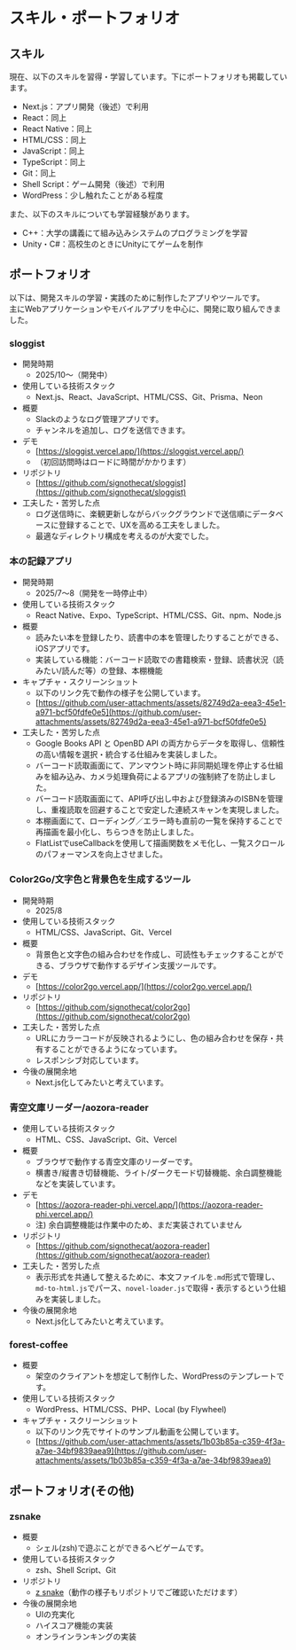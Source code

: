 # スキル・ポートフォリオ

## スキル
現在、以下のスキルを習得・学習しています。下にポートフォリオも掲載しています。
- Next.js：アプリ開発（後述）で利用
- React：同上
- React Native：同上
- HTML/CSS：同上
- JavaScript：同上
- TypeScript：同上
- Git：同上
- Shell Script：ゲーム開発（後述）で利用
- WordPress：少し触れたことがある程度

また、以下のスキルについても学習経験があります。
- C++：大学の講義にて組み込みシステムのプログラミングを学習
- Unity・C#：高校生のときにUnityにてゲームを制作

## ポートフォリオ

以下は、開発スキルの学習・実践のために制作したアプリやツールです。  
主にWebアプリケーションやモバイルアプリを中心に、開発に取り組んできました。

### sloggist
- 開発時期
  - 2025/10〜（開発中）
- 使用している技術スタック
  - Next.js、React、JavaScript、HTML/CSS、Git、Prisma、Neon
- 概要
  - Slackのようなログ管理アプリです。
  - チャンネルを追加し、ログを送信できます。
- デモ
  - [https://sloggist.vercel.app/](https://sloggist.vercel.app/)
  - （初回訪問時はロードに時間がかかります）
- リポジトリ
  - [https://github.com/signothecat/sloggist](https://github.com/signothecat/sloggist)
- 工夫した・苦労した点
  - ログ送信時に、楽観更新しながらバックグラウンドで送信順にデータベースに登録することで、UXを高める工夫をしました。
  - 最適なディレクトリ構成を考えるのが大変でした。

### 本の記録アプリ
- 開発時期
  - 2025/7〜8（開発を一時停止中）
- 使用している技術スタック
  - React Native、Expo、TypeScript、HTML/CSS、Git、npm、Node.js
- 概要
  - 読みたい本を登録したり、読書中の本を管理したりすることができる、iOSアプリです。
  - 実装している機能：バーコード読取での書籍検索・登録、読書状況（読みたい/読んだ等）の登録、本棚機能
- キャプチャ・スクリーンショット
  - 以下のリンク先で動作の様子を公開しています。
  - [https://github.com/user-attachments/assets/82749d2a-eea3-45e1-a971-bcf50fdfe0e5](https://github.com/user-attachments/assets/82749d2a-eea3-45e1-a971-bcf50fdfe0e5)
- 工夫した・苦労した点
  - Google Books API と OpenBD API の両方からデータを取得し、信頼性の高い情報を選択・統合する仕組みを実装しました。
  - バーコード読取画面にて、アンマウント時に非同期処理を停止する仕組みを組み込み、カメラ処理負荷によるアプリの強制終了を防止しました。
  - バーコード読取画面にて、API呼び出し中および登録済みのISBNを管理し、重複読取を回避することで安定した連続スキャンを実現しました。
  - 本棚画面にて、ローディング／エラー時も直前の一覧を保持することで再描画を最小化し、ちらつきを防止しました。
  - FlatListでuseCallbackを使用して描画関数をメモ化し、一覧スクロールのパフォーマンスを向上させました。

### Color2Go/文字色と背景色を生成するツール
- 開発時期
  - 2025/8
- 使用している技術スタック
  - HTML/CSS、JavaScript、Git、Vercel
- 概要
  - 背景色と文字色の組み合わせを作成し、可読性もチェックすることができる、ブラウザで動作するデザイン支援ツールです。
- デモ
  - [https://color2go.vercel.app/](https://color2go.vercel.app/)
- リポジトリ
  - [https://github.com/signothecat/color2go](https://github.com/signothecat/color2go)
- 工夫した・苦労した点
  - URLにカラーコードが反映されるようにし、色の組み合わせを保存・共有することができるようになっています。
  - レスポンシブ対応しています。
- 今後の展開余地
  - Next.js化してみたいと考えています。

### 青空文庫リーダー/aozora-reader
- 使用している技術スタック
  - HTML、CSS、JavaScript、Git、Vercel
- 概要
  - ブラウザで動作する青空文庫のリーダーです。
  - 横書き/縦書き切替機能、ライト/ダークモード切替機能、余白調整機能などを実装しています。
- デモ
  - [https://aozora-reader-phi.vercel.app/](https://aozora-reader-phi.vercel.app/)
  - 注) 余白調整機能は作業中のため、まだ実装されていません
- リポジトリ
  - [https://github.com/signothecat/aozora-reader](https://github.com/signothecat/aozora-reader)
- 工夫した・苦労した点
  - 表示形式を共通して整えるために、本文ファイルを`.md`形式で管理し、`md-to-html.js`でパース、`novel-loader.js`で取得・表示するという仕組みを実装しました。
- 今後の展開余地
  - Next.js化してみたいと考えています。

### forest-coffee
- 概要
  - 架空のクライアントを想定して制作した、WordPressのテンプレートです。
- 使用している技術スタック
  - WordPress、HTML/CSS、PHP、Local (by Flywheel)
- キャプチャ・スクリーンショット
  - 以下のリンク先でサイトのサンプル動画を公開しています。
  - [https://github.com/user-attachments/assets/1b03b85a-c359-4f3a-a7ae-34bf9839aea9](https://github.com/user-attachments/assets/1b03b85a-c359-4f3a-a7ae-34bf9839aea9)

## ポートフォリオ(その他)
### zsnake
- 概要
  - シェル(zsh)で遊ぶことができるヘビゲームです。
- 使用している技術スタック
  - zsh、Shell Script、Git
- リポジトリ
  - [z snake](https://github.com/signothecat/zsnake)（動作の様子もリポジトリでご確認いただけます）
- 今後の展開余地
  - UIの充実化
  - ハイスコア機能の実装
  - オンラインランキングの実装
